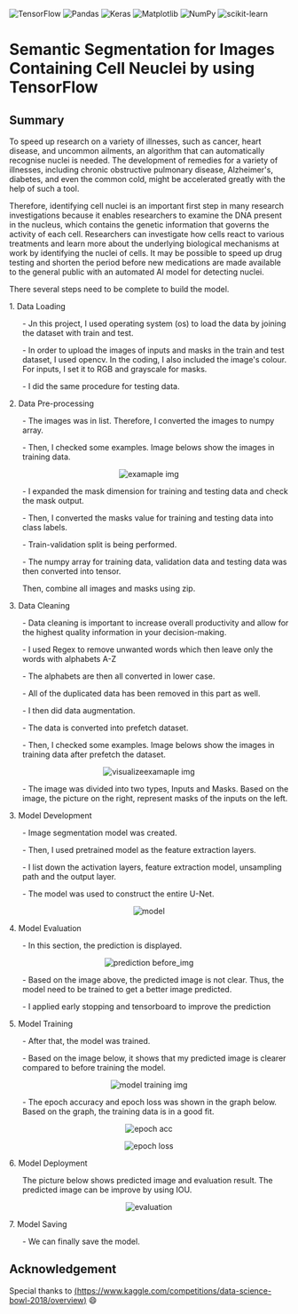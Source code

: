  ![TensorFlow](https://img.shields.io/badge/TensorFlow-%23FF6F00.svg?style=for-the-badge&logo=TensorFlow&logoColor=white)
![Pandas](https://img.shields.io/badge/pandas-%23150458.svg?style=for-the-badge&logo=pandas&logoColor=white)
![Keras](https://img.shields.io/badge/Keras-%23D00000.svg?style=for-the-badge&logo=Keras&logoColor=white)
![Matplotlib](https://img.shields.io/badge/Matplotlib-%23ffffff.svg?style=for-the-badge&logo=Matplotlib&logoColor=black)
![NumPy](https://img.shields.io/badge/numpy-%23013243.svg?style=for-the-badge&logo=numpy&logoColor=white)
![scikit-learn](https://img.shields.io/badge/scikit--learn-%23F7931E.svg?style=for-the-badge&logo=scikit-learn&logoColor=white)

# Semantic Segmentation for Images Containing Cell Neuclei by using TensorFlow
 
 ## Summary
<p>To speed up research on a variety of illnesses, such as cancer, heart disease, and uncommon ailments, an algorithm that can automatically recognise nuclei is needed. The development of remedies for a variety of illnesses, including chronic obstructive pulmonary disease, Alzheimer's, diabetes, and even the common cold, might be accelerated greatly with the help of such a tool.</p>

<p>Therefore, identifying cell nuclei is an important first step in many research investigations because it enables researchers to examine the DNA present in the nucleus, which contains the genetic information that governs the activity of each cell. Researchers can investigate how cells react to various treatments and learn more about the underlying biological mechanisms at work by identifying the nuclei of cells. It may be possible to speed up drug testing and shorten the period before new medications are made available to the general public with an automated AI model for detecting nuclei.</p>

<p>There several steps need to be complete to build the model.</p>
<p>1. Data Loading</p>
  <ol>- Jn this project, I used operating system (os) to load the data by joining the dataset with train and test.</ol>
  <ol>- In order to upload the images of inputs and masks in the train and test dataset, I used opencv. In the coding, I also included the image's colour. For inputs, I set it to RGB and grayscale for masks. </ol>
  <ol>- I did the same procedure for testing data.</ol>
  
<p>2. Data Pre-processing</p>
   <ol>- The images was in list. Therefore, I converted the images to numpy array.</ol>
   <ol>- Then, I checked some examples. Image belows show the images in training data. </ol>
   <p align="center"><img src="example_img.PNG" alt="examaple img">
   <ol>- I expanded the mask dimension for training and testing data and check the mask output.</ol>
   <ol>- Then, I converted the masks value for training and testing data into class labels.</ol>
   <ol>- Train-validation split is being performed.</ol>
   <ol>- The numpy array for training data, validation data and testing data was then converted into tensor.</ol>
   <ol>Then, combine all images and masks using zip.</ol>
   

<p>3. Data Cleaning</p>
   <ol>- Data cleaning is important to increase overall productivity and allow for the highest quality information in your decision-making.</ol>
   <ol>- I used Regex to remove unwanted words which then leave only the words with alphabets A-Z</ol>
   <ol>- The alphabets are then all converted in lower case.</ol>
   <ol>- All of the duplicated data has been removed in this part as well.</ol>
   <ol>- I then did data augmentation.</ol>
   <ol>- The data is converted into prefetch dataset.</ol>
   <ol>- Then, I checked some examples. Image belows show the images in training data after prefetch the dataset. </ol>
   <p align="center"><img src="visualize_some_example.png" alt="visualizeexamaple img">
 <ol>- The image was divided into two types, Inputs and Masks. Based on the image, the picture on the right, represent masks of the inputs on the left.</ol>

<p>3. Model Development</p>
   <ol>- Image segmentation model was created.</ol>
   <ol>- Then, I used pretrained model as the feature extraction layers.</ol>
   <ol>- I list down the activation layers, feature extraction model, unsampling path and the output layer.</ol>
<ol>- The model was used to construct the entire U-Net.</ol>
 <p align="center"><img src="model.png" alt="model">
   
 <p>4. Model Evaluation</p>
 <ol>- In this section, the prediction is displayed.</ol>
  <p align="center"><img src="prediction_before.png" alt="prediction before_img">
 <ol>- Based on the image above, the predicted image is not clear. Thus, the model need to be trained to get a better image predicted.</ol>
 <ol>- I applied early stopping and tensorboard to improve the prediction</ol>
 
 <p>5. Model Training</p>
 <ol>- After that, the model was trained. </ol>
 <ol>- Based on the image below, it shows that my predicted image is clearer compared to before training the model.</ol>
 <p align="center"><img src="model_training.png" alt="model training img">
 <ol>- The epoch accuracy and epoch loss was shown in the graph below. Based on the graph, the training data is in a good fit. </ol>
 <p align="center"><img src="epoch_acc.png" alt="epoch acc">
  <p align="center"><img src="epoch_loss.png" alt="epoch loss">
   
   <p>6. Model Deployment</p>
   <ol>The picture below shows predicted image and evaluation result. The predicted image can be improve by using IOU.</ol>
   <p align="center"><img src="model_evaluate.png" alt="evaluation">
 
 <p>7. Model Saving</p>
 <ol>- We can finally save the model.</ol>
 
## Acknowledgement
Special thanks to [(https://www.kaggle.com/competitions/data-science-bowl-2018/overview)](https://www.kaggle.com/competitions/data-science-bowl-2018/overview) :smile:

